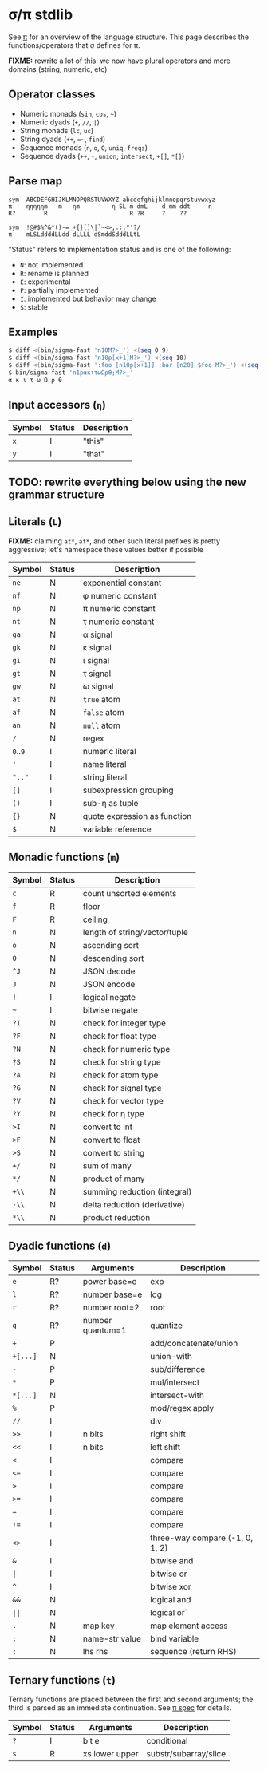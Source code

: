 # σ/π stdlib
See [π](pi.md) for an overview of the language structure. This page describes the functions/operators that σ defines for π.

**FIXME:** rewrite a lot of this: we now have plural operators and more domains (string, numeric, etc)


## Operator classes
+ Numeric monads (`sin`, `cos`, `~`)
+ Numeric dyads (`+`, `//`, `|`)
+ String monads (`lc`, `uc`)
+ String dyads (`++`, `=~`, `find`)
+ Sequence monads (`n`, `o`, `O`, `uniq`, `freqs`)
+ Sequence dyads (`++`, `-`, `union`, `intersect`, `+[]`, `*[]`)


## Parse map
```
sym  ABCDEFGHIJKLMNOPQRSTUVWXYZ abcdefghijklmnopqrstuvwxyz
π    ηηηηηm   m   ηm         η SL m dmL    d mm ddt     η
R?        R                       R ?R     ?    ??

sym  !@#$%^&*()-=_+{}[]\|`~<>,.:;"'?/
π    mLSLddddLLdd dLLLL dSmddSdddLLtL
```

"Status" refers to implementation status and is one of the following:

+ `N`: not implemented
+ `R`: rename is planned
+ `E`: experimental
+ `P`: partially implemented
+ `I`: implemented but behavior may change
+ `S`: stable


## Examples
```bash
$ diff <(bin/sigma-fast 'n10M?>_') <(seq 0 9)
$ diff <(bin/sigma-fast 'n10p[x+1]M?>_') <(seq 10)
$ diff <(bin/sigma-fast ':foo [n10p[x+1]] :bar [n20] $foo M?>_') <(seq 10)
$ bin/sigma-fast 'n1pακιτωΩρθ;M?>_'
α κ ι τ ω Ω ρ θ
```


## Input accessors (`η`)
| Symbol | Status | Description |
|--------|--------|-------------|
| `x`    | I      | "this"      |
| `y`    | I      | "that"      |


## **TODO:** rewrite everything below using the new grammar structure


## Literals (`L`)
**FIXME:** claiming `at*`, `af*`, and other such literal prefixes is pretty aggressive; let's namespace these values better if possible

| Symbol   | Status | Description                  |
|----------|--------|------------------------------|
| `ne`     | N      | exponential constant         |
| `nf`     | N      | φ numeric constant           |
| `np`     | N      | π numeric constant           |
| `nt`     | N      | τ numeric constant           |
| `ga`     | N      | α signal                     |
| `gk`     | N      | κ signal                     |
| `gi`     | N      | ι signal                     |
| `gt`     | N      | τ signal                     |
| `gw`     | N      | ω signal                     |
| `at`     | N      | `true` atom                  |
| `af`     | N      | `false` atom                 |
| `an`     | N      | `null` atom                  |
| `/`      | N      | regex                        |
| `0`..`9` | I      | numeric literal              |
| `'`      | I      | name literal                 |
| `".."`   | I      | string literal               |
| `[]`     | I      | subexpression grouping       |
| `()`     | I      | sub-η as tuple               |
| `{}`     | N      | quote expression as function |
| `$`      | N      | variable reference           |


## Monadic functions (`m`)
| Symbol | Status | Description                   |
|--------|--------|-------------------------------|
| `c`    | R      | count unsorted elements       |
| `f`    | R      | floor                         |
| `F`    | R      | ceiling                       |
| `n`    | N      | length of string/vector/tuple |
| `o`    | N      | ascending sort                |
| `O`    | N      | descending sort               |
| `^J`   | N      | JSON decode                   |
| `J`    | N      | JSON encode                   |
| `!`    | I      | logical negate                |
| `~`    | I      | bitwise negate                |
| `?I`   | N      | check for integer type        |
| `?F`   | N      | check for float type          |
| `?N`   | N      | check for numeric type        |
| `?S`   | N      | check for string type         |
| `?A`   | N      | check for atom type           |
| `?G`   | N      | check for signal type         |
| `?V`   | N      | check for vector type         |
| `?Y`   | N      | check for η type              |
| `>I`   | N      | convert to int                |
| `>F`   | N      | convert to float              |
| `>S`   | N      | convert to string             |
| `+/`   | N      | sum of many                   |
| `*/`   | N      | product of many               |
| `+\\`  | N      | summing reduction (integral)  |
| `-\\`  | N      | delta reduction (derivative)  |
| `*\\`  | N      | product reduction             |


## Dyadic functions (`d`)
| Symbol   | Status | Arguments        | Description                     |
|----------|--------|------------------|---------------------------------|
| `e`      | R?     | power base=e     | exp                             |
| `l`      | R?     | number base=e    | log                             |
| `r`      | R?     | number root=2    | root                            |
| `q`      | R?     | number quantum=1 | quantize                        |
| `+`      | P      |                  | add/concatenate/union           |
| `+[...]` | N      |                  | union-with                      |
| `-`      | P      |                  | sub/difference                  |
| `*`      | P      |                  | mul/intersect                   |
| `*[...]` | N      |                  | intersect-with                  |
| `%`      | P      |                  | mod/regex apply                 |
| `//`     | I      |                  | div                             |
| `>>`     | I      | n bits           | right shift                     |
| `<<`     | I      | n bits           | left shift                      |
| `<`      | I      |                  | compare                         |
| `<=`     | I      |                  | compare                         |
| `>`      | I      |                  | compare                         |
| `>=`     | I      |                  | compare                         |
| `=`      | I      |                  | compare                         |
| `!=`     | I      |                  | compare                         |
| `<>`     | I      |                  | three-way compare (-1, 0, 1, 2) |
| `&`      | I      |                  | bitwise and                     |
| `\|`     | I      |                  | bitwise or                      |
| `^`      | I      |                  | bitwise xor                     |
| `&&`     | N      |                  | logical and                     |
| `\|\|`   | N      |                  | logical or`                     |
| `.`      | N      | map key          | map element access              |
| `:`      | N      | name-str value   | bind variable                   |
| `;`      | N      | lhs rhs          | sequence (return RHS)           |


## Ternary functions (`t`)
Ternary functions are placed between the first and second arguments; the third is parsed as an immediate continuation. See [π spec](pi.md) for details.

| Symbol | Status | Arguments      | Description           |
|--------|--------|----------------|-----------------------|
| `?`    | I      | b t e          | conditional           |
| `s`    | R      | xs lower upper | substr/subarray/slice |
